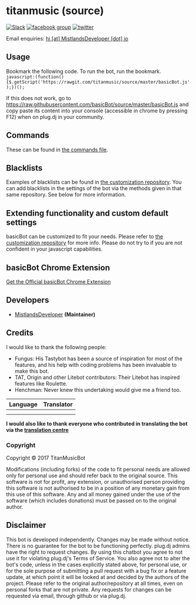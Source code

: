 # titanmusic (source)

[![Slack](https://tittanmusic.slack.com/badge.svg)](https://goo.gl/Im3pBR/) [![facebook group](https://img.shields.io/badge/facebook-group-3b5998.svg?style=flat)](https://goo.gl/3EybNI) [![twitter](https://img.shields.io/twitter/follow/TittanMusic.svg?style=social)](https://goo.gl/0jzhuz)

Email enquiries: [hi [at] MistlandsDeveloper [dot] io](estmercyclan@gmail.com)

Usage
-----
Bookmark the following code. To run the bot, run the bookmark.
`javascript:(function(){$.getScript('https://rawgit.com/titanmusic/source/master/basicBot.js');})();`

If this does not work, go to https://raw.githubusercontent.com/basicBot/source/master/basicBot.js and copy paste its content into your console (accessible in chrome by pressing F12) when on plug.dj in your community.


Commands
--------
These can be found in [the commands file](https://github.com/basicBot/source/blob/master/commands.md).


Blacklists
----------
Examples of blacklists can be found in [the customization repository](https://github.com/basicBot/custom/tree/master/blacklists).
You can add blacklists in the settings of the bot via the methods given in that same repository. See below for more information.


Extending functionality and custom default settings
---------------------------------------------------
basicBot can be customized to fit your needs. Please refer to [the customization repository](https://github.com/basicBot/custom) for more info.
Please do not try to if you are not confident in your javascript capabilities.


basicBot Chrome Extension
-------------------------
[Get the Official basicBot Chrome Extension](https://chrome.google.com/webstore/detail/basicbot/bjinmbkeneigmkkkpcmcokphbjkepeie)


Developers
----------
 - [MistlandsDeveloper](https://github.com/MistlandsDeveloper) __(Maintainer)__



Credits
--------

I would like to thank the following people:

- Fungus: His Tastybot has been a source of inspiration for most of the features, and his help with coding problems has been invaluable to make this bot.
- TAT, Origin and other Litebot contributors: Their Litebot has inspired features like Roulette.
- Henchman: Never knew this undertaking would give me a friend too.

|Language | Translator|
|:------:|:---------:|
||[]()|
||[]()|

__I would also like to thank everyone who contributed in translating the bot via the [translation centre](https://basicbot.oneskyapp.com/admin/collaborators)__


### Copyright

Copyright &copy; 2017 TitanMusicBot

Modifications (including forks) of the code to fit personal needs are allowed only for personal use and should refer back to the original source.
This software is not for profit, any extension, or unauthorised person providing this software is not authorised to be in a position of any monetary gain from this use of this software. Any and all money gained under the use of the software (which includes donations) must be passed on to the original author.


Disclaimer
----------

This bot is developed independently. Changes may be made without notice. There is no guarantee for the bot to be functioning perfectly.
plug.dj admins have the right to request changes.
By using this chatbot you agree to not use it for violating plug.dj's Terms of Service.
You also agree not to alter the bot's code, unless in the cases explicitly stated above, for personal use, or for the sole purpose of submitting a pull request with a bug fix or a feature update, at which point it will be looked at and decided by the authors of the project.
Please refer to the original author/repository at all times, even on personal forks that are not private.
Any requests for changes can be requested via email, through github or via plug.dj.
